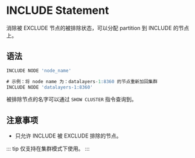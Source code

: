 # INCLUDE Statement

消除被 EXCLUDE 节点的被排除状态，可以分配 partition 到 INCLUDE 的节点上。

## 语法

```SQL
INCLUDE NODE 'node_name'

# 示例：将 node name 为：datalayers-1:8360 的节点重新加回集群
INCLUDE NODE 'datalayers-1:8360'
```

被排除节点的名字可以通过 `SHOW CLUSTER` 指令查询到。

## 注意事项

* 只允许 INCLUDE 被 EXCLUDE 排除的节点。

::: tip
仅支持在集群模式下使用。
:::
